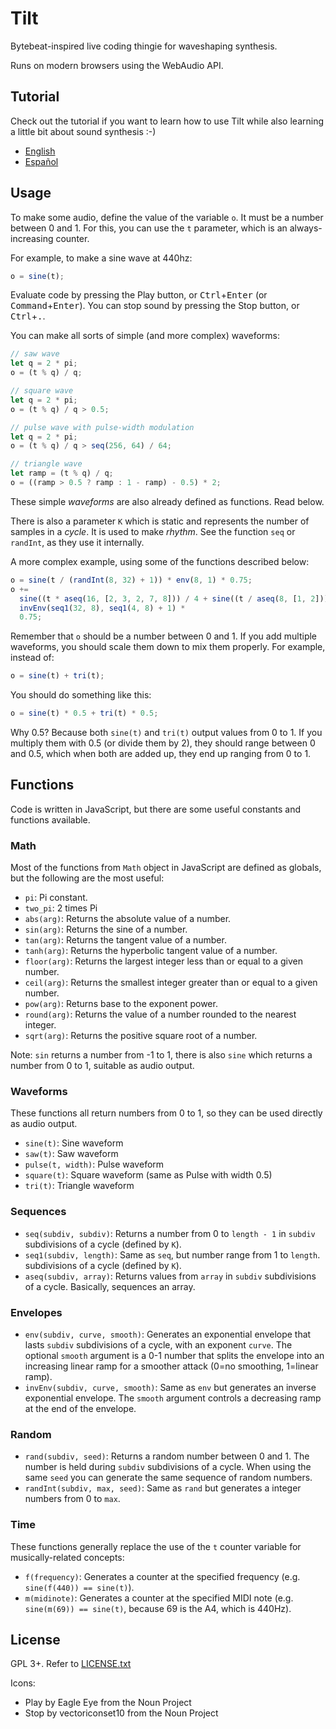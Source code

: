 # Tilt

Bytebeat-inspired live coding thingie for waveshaping synthesis.

Runs on modern browsers using the WebAudio API.

## Tutorial

Check out the tutorial if you want to learn how to use Tilt while also learning a little bit about sound synthesis :-)

* [English](tutorial.md)
* [Español](tutorial.es.md)

## Usage

To make some audio, define the value of the variable `o`. It must be a number
between 0 and 1. For this, you can use the `t` parameter, which is an
always-increasing counter.

For example, to make a sine wave at 440hz:

```javascript
o = sine(t);
```

Evaluate code by pressing the Play button, or <kbd>Ctrl</kbd>+<kbd>Enter</kbd>
(or <kbd>Command</kbd>+<kbd>Enter</kbd>). You can stop sound by pressing the
Stop button, or <kbd>Ctrl</kbd>+<kbd>.</kbd>.

You can make all sorts of simple (and more complex) waveforms:

```javascript
// saw wave
let q = 2 * pi;
o = (t % q) / q;
```

```javascript
// square wave
let q = 2 * pi;
o = (t % q) / q > 0.5;
```

```javascript
// pulse wave with pulse-width modulation
let q = 2 * pi;
o = (t % q) / q > seq(256, 64) / 64;
```

```javascript
// triangle wave
let ramp = (t % q) / q;
o = ((ramp > 0.5 ? ramp : 1 - ramp) - 0.5) * 2;
```

These simple _waveforms_ are also already defined as functions. Read below.

There is also a parameter `K` which is static and represents the number of
samples in a _cycle_. It is used to make _rhythm_. See the function `seq` or
`randInt`, as they use it internally.

A more complex example, using some of the functions described below:

```javascript
o = sine(t / (randInt(8, 32) + 1)) * env(8, 1) * 0.75;
o +=
  sine((t * aseq(16, [2, 3, 2, 7, 8])) / 4 + sine((t / aseq(8, [1, 2])) * 1.0001)) *
  invEnv(seq1(32, 8), seq1(4, 8) + 1) *
  0.75;
```

Remember that `o` should be a number between 0 and 1. If you add multiple
waveforms, you should scale them down to mix them properly. For example,
instead of:

```javascript
o = sine(t) + tri(t);
```

You should do something like this:

```javascript
o = sine(t) * 0.5 + tri(t) * 0.5;
```

Why 0.5? Because both `sine(t)` and `tri(t)` output values from 0 to 1. If
you multiply them with 0.5 (or divide them by 2), they should range between 0
and 0.5, which when both are added up, they end up ranging from 0 to 1.

## Functions

Code is written in JavaScript, but there are some useful constants and
functions available.

### Math

Most of the functions from `Math` object in JavaScript are defined as globals,
but the following are the most useful:

- `pi`: Pi constant.
- `two_pi`: 2 times Pi
- `abs(arg)`: Returns the absolute value of a number.
- `sin(arg)`: Returns the sine of a number.
- `tan(arg)`: Returns the tangent value of a number.
- `tanh(arg)`: Returns the hyperbolic tangent value of a number.
- `floor(arg)`: Returns the largest integer less than or equal to a given
  number.
- `ceil(arg)`: Returns the smallest integer greater than or equal to a given
  number.
- `pow(arg)`: Returns base to the exponent power.
- `round(arg)`: Returns the value of a number rounded to the nearest integer.
- `sqrt(arg)`: Returns the positive square root of a number.

Note: `sin` returns a number from -1 to 1, there is also `sine` which
returns a number from 0 to 1, suitable as audio output.

### Waveforms

These functions all return numbers from 0 to 1, so they can be used directly as
audio output.

- `sine(t)`: Sine waveform
- `saw(t)`: Saw waveform
- `pulse(t, width)`: Pulse waveform
- `square(t)`: Square waveform (same as Pulse with width 0.5)
- `tri(t)`: Triangle waveform

### Sequences

- `seq(subdiv, subdiv)`: Returns a number from 0 to `length - 1` in `subdiv`
  subdivisions of a cycle (defined by `K`).
- `seq1(subdiv, length)`: Same as `seq`, but number range from 1 to `length`.
  subdivisions of a cycle (defined by `K`).
- `aseq(subdiv, array)`: Returns values from `array` in `subdiv` subdivisions
  of a cycle. Basically, sequences an array.

### Envelopes

- `env(subdiv, curve, smooth)`: Generates an exponential envelope that lasts
  `subdiv` subdivisions of a cycle, with an exponent `curve`. The optional
  `smooth` argument is a 0-1 number that splits the envelope into an increasing
  linear ramp for a smoother attack (0=no smoothing, 1=linear ramp).
- `invEnv(subdiv, curve, smooth)`: Same as `env` but generates an inverse
  exponential envelope. The `smooth` argument controls a decreasing ramp at the
  end of the envelope.

### Random

- `rand(subdiv, seed)`: Returns a random number between 0 and 1. The number is
  held during `subdiv` subdivisions of a cycle. When using the same `seed` you
  can generate the same sequence of random numbers.
- `randInt(subdiv, max, seed)`: Same as `rand` but generates a integer numbers
  from 0 to `max`.

### Time

These functions generally replace the use of the `t` counter variable for musically-related concepts:

- `f(frequency)`: Generates a counter at the specified frequency (e.g.
  `sine(f(440)) == sine(t)`).
- `m(midinote)`: Generates a counter at the specified MIDI note (e.g.
  `sine(m(69)) == sine(t)`, because 69 is the A4, which is 440Hz).

## License

GPL 3+. Refer to [LICENSE.txt](LICENSE.txt)

Icons:

- Play by Eagle Eye from the Noun Project
- Stop by vectoriconset10 from the Noun Project
